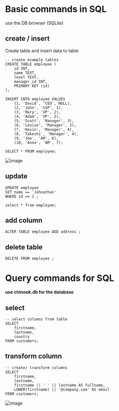 # Basic commands in SQL
use the DB browser (SQLite)
## create / insert 
Create table and insert data to table
```
-- create example tables
CREATE TABLE employee (
    id INT,
    name TEXT,
    level TEXT,
    manager_id INT,
    PRIMARY KEY (id)
);

INSERT INTO employee VALUES 
	(1, 'David', 'CEO', NULL),
    (2, 'John', 'SVP', 1),
    (3, 'Mary', 'VP', 2),
    (4, 'Adam', 'VP', 2),
    (5, 'Scott', 'Manager', 3),
    (6, 'Louise', 'Manager', 3),
    (7, 'Kevin', 'Manager', 4),
    (8, 'Takeshi', 'Manager', 4),
    (9, 'Joe', 'AM', 6),
    (10, 'Anna', 'AM', 7);

SELECT * FROM employee;
```
![image](https://user-images.githubusercontent.com/85028821/206665150-49e260a2-8aa0-4e6b-98a3-df27f66fa191.png)

## update
```
UPDATE employee
SET name == 'Johnathan'
WHERE id == 1 ;

select * from employee; 
```
## add column
```
ALTER TABLE employee ADD address ; 
```
## delete table
```
DELETE FROM employee ;
```
# Query commands for SQL

**use chinook.db for the database**

## select
```
-- select columns from table
SELECT
	firstname,
	lastname,
	country
FROM customers;
```

## transform column
```
-- create/ transform columns
SELECT
	firstname,
	lastname,
	firstname || ' ' || lastname AS fullname,
	LOWER(firstname) || '@company.com' AS email
FROM customers;
```
![image](https://user-images.githubusercontent.com/85028821/206670132-d32c2c54-bb2a-4a5b-9f73-e3efa241010e.png)




